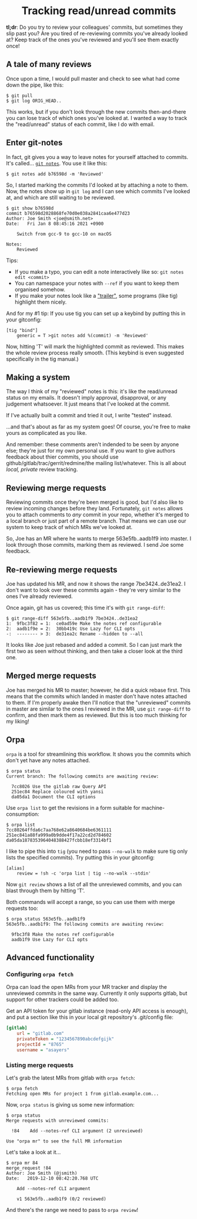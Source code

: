 <h1 align="center">Tracking read/unread commits</h1>

**tl;dr**: Do you try to review your colleagues' commits, but sometimes they
slip past you?  Are you tired of re-reviewing commits you've already looked at?
Keep track of the ones you've reviewed and you'll see them exactly once!

## A tale of many reviews

Once upon a time, I would pull master and check to see what had come down
the pipe, like this:

```
$ git pull
$ git log ORIG_HEAD..
```

This works, but if you don't look through the new commits then-and-there you
can lose track of which ones you've looked at.  I wanted a way to track the
"read/unread" status of each commit, like I do with email.

## Enter git-notes

In fact, git gives you a way to leave notes for yourself attached to commits.
It's called... [`git notes`].  You use it like this:

```
$ git notes add b76598d -m 'Reviewed'
```

So, I started marking the commits I'd looked at by attaching a note to them.
Now, the notes show up in `git log` and I can see which commits I've looked
at, and which are still waiting to be reviewed.

```
$ git show b76598d
commit b76598d2028868fe70d0e038a2841caa6e477d23
Author: Joe Smith <joe@smith.net>
Date:   Fri Jan 8 08:45:16 2021 +0900

    Switch from gcc-9 to gcc-10 on macOS

Notes:
    Reviewed
```

Tips:

* If you make a typo, you can edit a note interactively like so:
  `git notes edit <commit>`
* You can namespace your notes with `--ref` if you want to keep them
  organised somehow.
* If you make your notes look like a ["trailer"], some programs (like tig)
  highlight them nicely.

And for my #1 tip: If you use tig you can set up a keybind by putting this
in your gitconfig:

  ```
  [tig "bind"]
      generic = T >git notes add %(commit) -m 'Reviewed'
  ```

Now, hitting 'T' will mark the highlighted commit as reviewed.  This makes
the whole review process really smooth.  (This keybind is even suggested
specifically in the tig manual.)

## Making a system

The way I think of my "reviewed" notes is this: it's like the read/unread
status on my emails.  It doesn't imply approval, disapproval, or any judgement
whatsoever.  It just means that I've looked at the commit.

If I've actually built a commit and tried it out, I write "tested" instead.

...and that's about as far as my system goes!  Of course, you're free to
make yours as complicated as you like.

And remember: these comments aren't indended to be seen by anyone else;
they're just for my own personal use.  If you want to give authors feedback
about thier commits, you should use github/gitlab/trac/gerrit/redmine/the
mailing list/whatever.  This is all about _local, private_ review tracking.

[`git notes`]: https://git-scm.com/docs/git-notes
["trailer"]: https://git-scm.com/docs/git-interpret-trailers

## Reviewing merge requests

Reviewing commits once they're been merged is good, but I'd also like to
review incoming changes before they land.  Fortunately, `git notes` allows
you to attach comments to _any_ commit in your repo, whether it's merged to
a local branch or just part of a remote branch.  That means we can use our
system to keep track of which MRs we've looked at.

So, Joe has an MR where he wants to merge 563e5fb..aadb1f9 into master.
I look through those commits, marking them as reviewed.  I send Joe some
feedback.

## Re-reviewing merge requests

Joe has updated his MR, and now it shows the range 7be3424..de31ea2.  I don't
want to look over these commits again - they're very similar to the ones
I've already reviewed.

Once again, git has us covered; this time it's with `git range-diff`:

```
$ git range-diff 563e5fb..aadb1f9 7be3424..de31ea2
1:  9fbc3f82 = 1:  ce0ad59e Make the notes ref configurable
2:  aadb1f9e = 2:  30bb419c Use Lazy for CLI opts
-:  -------- > 3:  de31ea2c Rename --hidden to --all
```

It looks like Joe just rebased and added a commit.  So I can just mark
the first two as seen without thinking, and then take a closer look at the
third one.

## Merged merge requests

Joe has merged his MR to master; however, he did a quick rebase first.
This means that the commits which landed in master don't have notes attached
to them.  If I'm properly awake then I'll notice that the "unreviewed" commits
in master are similar to the ones I reviewed in the MR, use `git range-diff`
to confirm, and then mark them as reviewed.  But this is too much thinking
for my liking!

## Orpa

`orpa` is a tool for streamlining this workflow.  It shows you the commits
which don't yet have any notes attached.

```
$ orpa status
Current branch: The following commits are awaiting review:

  7cc8026 Use the gitlab raw Query API
  251ec84 Replace coloured with yansi
  da05da1 Document the CLI options
```

Use `orpa list` to get the revisions in a form suitable for
machine-consumption:

```
$ orpa list
7cc80264ffda6c7aa768e62a8640684be6361111
251ec841a88fa999a0b9dde4f17a22cd2d784602
da05da1878353964048388427fcbb18ef3314bf1
```

I like to pipe this into `tig` (you need to pass `--no-walk` to make sure
tig only lists the specified commits).  Try putting this in your gitconfig:

```
[alias]
    review = !sh -c 'orpa list | tig --no-walk --stdin'
```

Now `git review` shows a list of all the unreviewed commits, and you can
blast through them by hitting 'T'.

Both commands will accept a range, so you can use them with merge requests too:

```
$ orpa status 563e5fb..aadb1f9
563e5fb..aadb1f9: The following commits are awaiting review:

  9fbc3f8 Make the notes ref configurable
  aadb1f9 Use Lazy for CLI opts
```

## Advanced functionality

### Configuring `orpa fetch`

Orpa can load the open MRs from your MR tracker and display the unreviewed
commits in the same way.  Currently it only supports gitlab, but support
for other trackers could be added too.

Get an API token for your gitlab instance (read-only API access is enough),
and put a section like this in your local git repository's .git/config file:

```ini
[gitlab]
    url = "gitlab.com"
    privateToken = "1234567890abcdefgijk"
    projectId = "8765"
    username = "asayers"
```

### Listing merge requests

Let's grab the latest MRs from gitlab with `orpa fetch`:

```
$ orpa fetch
Fetching open MRs for project 1 from gitlab.example.com...
```

Now, `orpa status` is giving us some new information:

```
$ orpa status
Merge requests with unreviewed commits:

  !84    Add --notes-ref CLI argument (2 unreviewed)

Use "orpa mr" to see the full MR information
```

Let's take a look at it...

```
$ orpa mr 84
merge_request !84
Author: Joe Smith (@jsmith)
Date:   2019-12-10 08:42:20.768 UTC

    Add --notes-ref CLI argument

    v1 563e5fb..aadb1f9 (0/2 reviewed)
```

And there's the range we need to pass to `orpa review`!
